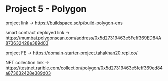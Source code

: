 # Project 5 - Polygon

project link -> https://buildspace.so/p/build-polygon-ens

smart contract deployed link -> https://mumbai.polygonscan.com/address/0x5d27319463e5Feff369ED84A873632428e389d03

project FE -> https://domain-starter-project.tahakhan20.repl.co/

NFT collection link -> https://testnet.rarible.com/collection/polygon/0x5d27319463e5feff369ed84a873632428e389d03